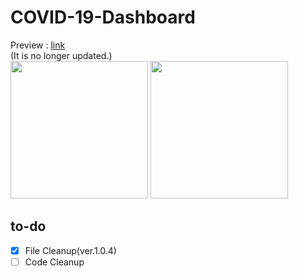 # COVID-19-Dashboard

Preview : [link](https://hyeokjaelee.github.io/COVID-19-Dashboard/index.html)<br>
(It is no longer updated.)<br>
<img src = "https://user-images.githubusercontent.com/71566740/105497377-1a731700-5d02-11eb-8056-d6cf36f1b8e4.png" height="220">
<img src = "https://user-images.githubusercontent.com/71566740/105497375-1810bd00-5d02-11eb-9cdc-93677dee45ce.png" height="220">
## to-do

- [x] File Cleanup(ver.1.0.4)<br>
- [ ] Code Cleanup<br>
